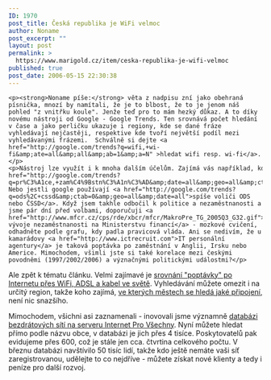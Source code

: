 ```yaml
---
ID: 1970
post_title: Česká republika je WiFi velmoc
author: Noname
post_excerpt: ""
layout: post
permalink: >
  https://www.marigold.cz/item/ceska-republika-je-wifi-velmoc
published: true
post_date: 2006-05-15 22:30:38
---
```

	<p><strong>Noname píše:</strong> věta z nadpisu zní jako obehraná písnička, mnozí by namítali, že je to blbost, že to je jenom náš pohled "z vnitřku koule". Jenže teď pro to mám hezký důkaz. A to díky novému nástroji od Google - Google Trends. Ten srovnává počet hledání v čase a jako perličku ukazuje i regiony, kde se dané fráze vyhledávají nejčastěji, respektive kde tvoří největší podíl mezi vyhledávanými frázemi.  Schválně si dejte <a href="http://google.com/trends?q=wifi,+wi-fi&amp;ate=all&amp;all&amp;ab=1&amp;a=N" >hledat wifi resp. wi-fi</a>.</p><p>Nástroj lze využít i k mnoha dalším účelům. Zajímá vás například, kde lidé nejvíce <a href="http://google.com/trends?q=pr%C3%A1ce,+zam%C4%9Bstn%C3%A1n%C3%AD&amp;date=all&amp;geo=all&amp;ctab=0&amp;sa=N">hledají práci</a>? Nebo jestli google používají <a href="http://google.com/trends?q=ods%2C+cssd&amp;ctab=0&amp;geo=all&amp;date=all">spíše voliči ODS nebo ČSSD</a>. Když jsem takhle odbočil k politice a nezaměstnanosti a jsme pár dní před volbami, doporučuji <a href="http://www.mfcr.cz/cps/rde/xbcr/mfcr/MakroPre_TG_2005Q3_G32.gif">graf vývoje nezaměstnanosti na Ministerstvu financí</a> - mozkové cvičení, odhadněte podle grafu, kdy padla pravicová vláda. Ani se nedivím, že u kamarádovy <a href="http://www.ictrecruit.com">IT personální agentury</a> je taková poptávka po zaměstnání v Anglii, Irsku nebo Americe. Mimochodem, všimli jste si také korelace mezi českými povodněmi (1997/2002/2006) a význačnými politickými událostmi?</p>
<p>Ale zpět k tématu článku. Velmi zajímavé je <a href="http://google.com/trends?q=adsl+internet,+wifi+internet,+cable+internet&amp;date=all&amp;geo=all&amp;ctab=1&amp;sa=N">srovnání "poptávky" po Internetu přes WiFi, ADSL a kabel ve světě</a>. Vyhledávání můžete omezit i na určitý region, takže koho zajímá, <a href="http://google.com/trends?q=adsl%2C+wifi%2C+kabel&amp;ctab=2&amp;geo=CZ&amp;date=all">ve kterých městech se hledá jaké připojení</a>, není nic snazšího.</p>
<p>Mimochodem, všichni asi zaznamenali - inovovali jsme významně <a href="http://www.internetprovsechny.cz/wifi.php">databázi bezdrátových sítí na serveru Internet Pro Všechny</a>. Nyní můžete hledat přímo podle názvu obce, v databázi je jich přes 4 tisíce. Poskytovatelů pak evidujeme přes 600, což je stále jen cca. čtvrtina celkového počtu. V březnu databázi navštívilo 50 tisíc lidí, takže kdo ještě nemáte vaši síť zaregistrovanou, udělejte to co nejdříve - můžete získat nové klienty a tedy i peníze pro další rozvoj.</p>